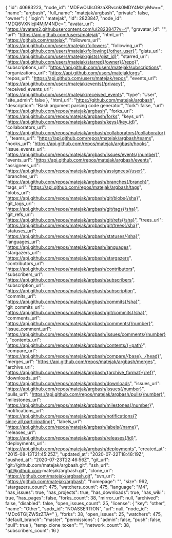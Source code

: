 {
  "id": 40683223,
  "node_id": "MDEwOlJlcG9zaXRvcnk0MDY4MzIyMw==",
  "name": "argbash",
  "full_name": "matejak/argbash",
  "private": false,
  "owner": {
    "login": "matejak",
    "id": 2823847,
    "node_id": "MDQ6VXNlcjI4MjM4NDc=",
    "avatar_url": "https://avatars2.githubusercontent.com/u/2823847?v=4",
    "gravatar_id": "",
    "url": "https://api.github.com/users/matejak",
    "html_url": "https://github.com/matejak",
    "followers_url": "https://api.github.com/users/matejak/followers",
    "following_url": "https://api.github.com/users/matejak/following{/other_user}",
    "gists_url": "https://api.github.com/users/matejak/gists{/gist_id}",
    "starred_url": "https://api.github.com/users/matejak/starred{/owner}{/repo}",
    "subscriptions_url": "https://api.github.com/users/matejak/subscriptions",
    "organizations_url": "https://api.github.com/users/matejak/orgs",
    "repos_url": "https://api.github.com/users/matejak/repos",
    "events_url": "https://api.github.com/users/matejak/events{/privacy}",
    "received_events_url": "https://api.github.com/users/matejak/received_events",
    "type": "User",
    "site_admin": false
  },
  "html_url": "https://github.com/matejak/argbash",
  "description": "Bash argument parsing code generator",
  "fork": false,
  "url": "https://api.github.com/repos/matejak/argbash",
  "forks_url": "https://api.github.com/repos/matejak/argbash/forks",
  "keys_url": "https://api.github.com/repos/matejak/argbash/keys{/key_id}",
  "collaborators_url": "https://api.github.com/repos/matejak/argbash/collaborators{/collaborator}",
  "teams_url": "https://api.github.com/repos/matejak/argbash/teams",
  "hooks_url": "https://api.github.com/repos/matejak/argbash/hooks",
  "issue_events_url": "https://api.github.com/repos/matejak/argbash/issues/events{/number}",
  "events_url": "https://api.github.com/repos/matejak/argbash/events",
  "assignees_url": "https://api.github.com/repos/matejak/argbash/assignees{/user}",
  "branches_url": "https://api.github.com/repos/matejak/argbash/branches{/branch}",
  "tags_url": "https://api.github.com/repos/matejak/argbash/tags",
  "blobs_url": "https://api.github.com/repos/matejak/argbash/git/blobs{/sha}",
  "git_tags_url": "https://api.github.com/repos/matejak/argbash/git/tags{/sha}",
  "git_refs_url": "https://api.github.com/repos/matejak/argbash/git/refs{/sha}",
  "trees_url": "https://api.github.com/repos/matejak/argbash/git/trees{/sha}",
  "statuses_url": "https://api.github.com/repos/matejak/argbash/statuses/{sha}",
  "languages_url": "https://api.github.com/repos/matejak/argbash/languages",
  "stargazers_url": "https://api.github.com/repos/matejak/argbash/stargazers",
  "contributors_url": "https://api.github.com/repos/matejak/argbash/contributors",
  "subscribers_url": "https://api.github.com/repos/matejak/argbash/subscribers",
  "subscription_url": "https://api.github.com/repos/matejak/argbash/subscription",
  "commits_url": "https://api.github.com/repos/matejak/argbash/commits{/sha}",
  "git_commits_url": "https://api.github.com/repos/matejak/argbash/git/commits{/sha}",
  "comments_url": "https://api.github.com/repos/matejak/argbash/comments{/number}",
  "issue_comment_url": "https://api.github.com/repos/matejak/argbash/issues/comments{/number}",
  "contents_url": "https://api.github.com/repos/matejak/argbash/contents/{+path}",
  "compare_url": "https://api.github.com/repos/matejak/argbash/compare/{base}...{head}",
  "merges_url": "https://api.github.com/repos/matejak/argbash/merges",
  "archive_url": "https://api.github.com/repos/matejak/argbash/{archive_format}{/ref}",
  "downloads_url": "https://api.github.com/repos/matejak/argbash/downloads",
  "issues_url": "https://api.github.com/repos/matejak/argbash/issues{/number}",
  "pulls_url": "https://api.github.com/repos/matejak/argbash/pulls{/number}",
  "milestones_url": "https://api.github.com/repos/matejak/argbash/milestones{/number}",
  "notifications_url": "https://api.github.com/repos/matejak/argbash/notifications{?since,all,participating}",
  "labels_url": "https://api.github.com/repos/matejak/argbash/labels{/name}",
  "releases_url": "https://api.github.com/repos/matejak/argbash/releases{/id}",
  "deployments_url": "https://api.github.com/repos/matejak/argbash/deployments",
  "created_at": "2015-08-13T21:45:25Z",
  "updated_at": "2020-07-22T18:48:19Z",
  "pushed_at": "2020-07-23T22:46:56Z",
  "git_url": "git://github.com/matejak/argbash.git",
  "ssh_url": "git@github.com:matejak/argbash.git",
  "clone_url": "https://github.com/matejak/argbash.git",
  "svn_url": "https://github.com/matejak/argbash",
  "homepage": "",
  "size": 962,
  "stargazers_count": 475,
  "watchers_count": 475,
  "language": "M4",
  "has_issues": true,
  "has_projects": true,
  "has_downloads": true,
  "has_wiki": true,
  "has_pages": false,
  "forks_count": 38,
  "mirror_url": null,
  "archived": false,
  "disabled": false,
  "open_issues_count": 25,
  "license": {
    "key": "other",
    "name": "Other",
    "spdx_id": "NOASSERTION",
    "url": null,
    "node_id": "MDc6TGljZW5zZTA="
  },
  "forks": 38,
  "open_issues": 25,
  "watchers": 475,
  "default_branch": "master",
  "permissions": {
    "admin": false,
    "push": false,
    "pull": true
  },
  "temp_clone_token": "",
  "network_count": 38,
  "subscribers_count": 16
}

